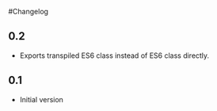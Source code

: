 #Changelog

## 0.2
* Exports transpiled ES6 class instead of ES6 class directly.

## 0.1
* Initial version